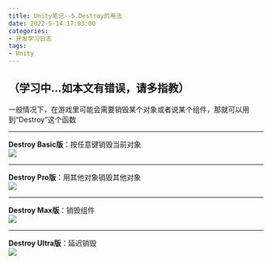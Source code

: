 ```yaml
---
title: Unity笔记--5.Destroy的用法
date: 2022-5-14 17:03:00
categories: 
- 开发学习日志
tags: 
- Unity
---
```

## （学习中...如本文有错误，请多指教）
一般情况下，在游戏里可能会需要销毁某个对象或者说某个组件，那就可以用到“Destroy”这个函数  
***
**Destroy Basic版**：按任意键销毁当前对象  
![](https://lishanweilai-1254333161.cos.ap-beijing.myqcloud.com/bloging/2022-5-17/Basic.png)  
***
**Destroy Pro版**：用其他对象销毁其他对象  
![](https://lishanweilai-1254333161.cos.ap-beijing.myqcloud.com/bloging/2022-5-17/Pro.png)  
***  
**Destroy Max版**：销毁组件  
![](https://lishanweilai-1254333161.cos.ap-beijing.myqcloud.com/bloging/2022-5-17/Max.png)  
***  
**Destroy Ultra版**：延迟销毁  
![](https://lishanweilai-1254333161.cos.ap-beijing.myqcloud.com/bloging/2022-5-17/Ultra.png)